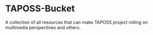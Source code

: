 # TAPOSS-Bucket
A collection of all resources that can make TAPOSS project rolling on multimedia perspectives and others.
